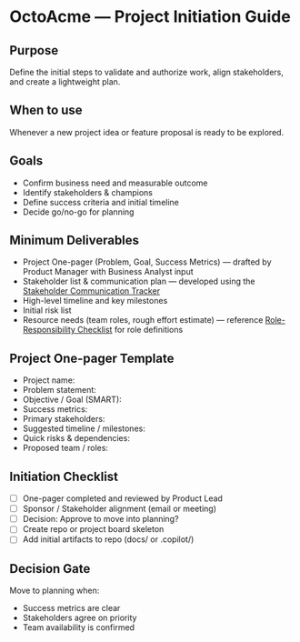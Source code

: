 # OctoAcme — Project Initiation Guide

## Purpose
Define the initial steps to validate and authorize work, align stakeholders, and create a lightweight plan.

## When to use
Whenever a new project idea or feature proposal is ready to be explored.

## Goals
- Confirm business need and measurable outcome
- Identify stakeholders & champions
- Define success criteria and initial timeline
- Decide go/no-go for planning

## Minimum Deliverables
- Project One-pager (Problem, Goal, Success Metrics) — drafted by Product Manager with Business Analyst input
- Stakeholder list & communication plan — developed using the [Stakeholder Communication Tracker](stakeholder-communication-tracker.md)
- High-level timeline and key milestones
- Initial risk list
- Resource needs (team roles, rough effort estimate) — reference [Role-Responsibility Checklist](role-responsibility-checklist.md) for role definitions

## Project One-pager Template
- Project name:
- Problem statement:
- Objective / Goal (SMART):
- Success metrics:
- Primary stakeholders:
- Suggested timeline / milestones:
- Quick risks & dependencies:
- Proposed team / roles:

## Initiation Checklist
- [ ] One-pager completed and reviewed by Product Lead
- [ ] Sponsor / Stakeholder alignment (email or meeting)
- [ ] Decision: Approve to move into planning?
- [ ] Create repo or project board skeleton
- [ ] Add initial artifacts to repo (docs/ or .copilot/)

## Decision Gate
Move to planning when:
- Success metrics are clear
- Stakeholders agree on priority
- Team availability is confirmed
